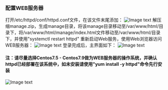 ### 配置WEB服务器

打开/etc/httpd/conf/httpd.conf文件，在该文件末尾添加：
![Image text](/setting_webgui.jpg)
解压缩manage.zip，生成manage目录，将该manage目录移动至/var/www/html/目录下，将/var/www/html/manage/index.html文件移动至/var/www/html/目录下，并使用"systemctl restart httpd" 重新启动Web服务，使用Web浏览器访问WEB服务器：
![Image text](/login.jpg)
登录完成后，主界面如下：
![Image text](/dashboard.jpg)
#### 注：请尽量选择Centos7.5 - Centos7.9做为WEB服务器的操作系统，并确认httpd已经部署在该系统中，如未安装请使用"yum install -y httpd"命令先行安装
![Image text](/cloud.jpg)
